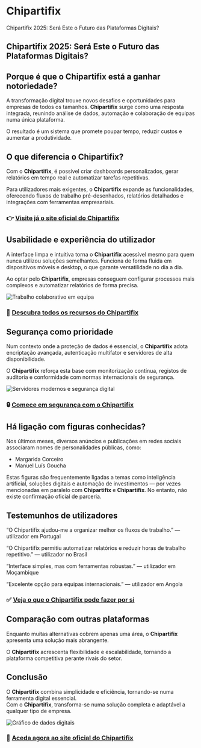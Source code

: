 # Chipartifix
Chipartifix 2025: Será Este o Futuro das Plataformas Digitais?
## Chipartifix 2025: Será Este o Futuro das Plataformas Digitais?

## Porque é que o Chipartifix está a ganhar notoriedade?
A transformação digital trouxe novos desafios e oportunidades para empresas de todos os tamanhos. **Chipartifix** surge como uma resposta integrada, reunindo análise de dados, automação e colaboração de equipas numa única plataforma.  

O resultado é um sistema que promete poupar tempo, reduzir custos e aumentar a produtividade.

## O que diferencia o Chipartifix?
Com o **Chipartifix**, é possível criar dashboards personalizados, gerar relatórios em tempo real e automatizar tarefas repetitivas.  

Para utilizadores mais exigentes, o **Chipartifix** expande as funcionalidades, oferecendo fluxos de trabalho pré-desenhados, relatórios detalhados e integrações com ferramentas empresariais.

### 👉 **[Visite já o site oficial do Chipartifix](https://chipartifix.pt)**

## Usabilidade e experiência do utilizador
A interface limpa e intuitiva torna o **Chipartifix** acessível mesmo para quem nunca utilizou soluções semelhantes. Funciona de forma fluida em dispositivos móveis e desktop, o que garante versatilidade no dia a dia.  

Ao optar pelo **Chipartifix**, empresas conseguem configurar processos mais complexos e automatizar relatórios de forma precisa.

![Trabalho colaborativo em equipa](https://images.pexels.com/photos/3184339/pexels-photo-3184339.jpeg?auto=compress&cs=tinysrgb&w=1170&h=780&dpr=1)

### 🔗 **[Descubra todos os recursos do Chipartifix](https://chipartifix.pt)**

## Segurança como prioridade
Num contexto onde a proteção de dados é essencial, o **Chipartifix** adota encriptação avançada, autenticação multifator e servidores de alta disponibilidade.  

O **Chipartifix** reforça esta base com monitorização contínua, registos de auditoria e conformidade com normas internacionais de segurança.

![Servidores modernos e segurança digital](https://images.pexels.com/photos/2881229/pexels-photo-2881229.jpeg?auto=compress&cs=tinysrgb&w=1170&h=780&dpr=1)

### 🔒 **[Comece em segurança com o Chipartifix](https://chipartifix.pt)**

## Há ligação com figuras conhecidas?
Nos últimos meses, diversos anúncios e publicações em redes sociais associaram nomes de personalidades públicas, como:  

- Margarida Corceiro
- Manuel Luís Goucha  

Estas figuras são frequentemente ligadas a temas como inteligência artificial, soluções digitais e automação de investimentos — por vezes mencionadas em paralelo com **Chipartifix** e **Chipartifix**. No entanto, não existe confirmação oficial de parceria.

## Testemunhos de utilizadores
“O Chipartifix ajudou-me a organizar melhor os fluxos de trabalho.” — utilizador em Portugal  

“O Chipartifix permitiu automatizar relatórios e reduzir horas de trabalho repetitivo.” — utilizador no Brasil  

“Interface simples, mas com ferramentas robustas.” — utilizador em Moçambique  

“Excelente opção para equipas internacionais.” — utilizador em Angola  

### ✅ **[Veja o que o Chipartifix pode fazer por si](https://chipartifix.pt)**

## Comparação com outras plataformas
Enquanto muitas alternativas cobrem apenas uma área, o **Chipartifix** apresenta uma solução mais abrangente.  

O **Chipartifix** acrescenta flexibilidade e escalabilidade, tornando a plataforma competitiva perante rivais do setor.

## Conclusão
O **Chipartifix** combina simplicidade e eficiência, tornando-se numa ferramenta digital essencial.  
Com o **Chipartifix**, transforma-se numa solução completa e adaptável a qualquer tipo de empresa.  

![Gráfico de dados digitais](https://images.pexels.com/photos/669610/pexels-photo-669610.jpeg?auto=compress&cs=tinysrgb&w=1170&h=780&dpr=1)

### 🚀 **[Aceda agora ao site oficial do Chipartifix](https://chipartifix.pt)**

